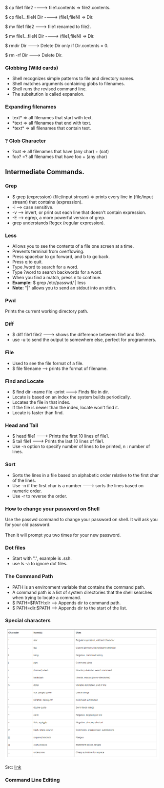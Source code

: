 

<p>$ cp file1 file2 ----> file1.contents => file2.contents.</p>
<p>$ cp file1...fileN Dir ----> (file1,fileN) => Dir.</p>
<p>$ mv file1 file2 ---> file1 renamed to file2.</p>
<p>$ mv file1...fileN Dir ----> (file1,fileN) => Dir.</p>
<p>$ rmdir Dir ---> Delete Dir only if Dir.contents = 0.</p>
<p>$ rm -rf Dir ---> Delete Dir.</p>

<h3>Globbing (Wild cards)</h3>

<ul>
  <li>Shell recognizes simple patterns to file and directory names.</li>
  <li>Shell matches arguments containing globs to filenames.</li>
  <li>Shell runs the revised command line.</li>
  <li>The subsitution is called expansion.</li>
</ul>

<h3>Expanding filenames</h3>

<ul>
  <li>text* => all filenames that start with text.</li>
  <li>*text => all filenames that end with text.</li>
  <li>*text* => all filenames that contain text.</li>
</ul>

<h3> ? Glob Character</h3>

<ul>
  <li>?oat => all filenames that have (any char) + (oat)</li>
  <li>foo? =? all filenames that have foo + (any char)</li>
</ul>
  
  
<h2>Intermediate Commands.</h2>

<h3>Grep</h3>

<ul>
  <li>$ grep (expression) (file/input stream) => prints every line in (file/input stream) that contains (expression).</li>
  <li>-i --> case sensitive.</li>
  <li>-v --> invert, or print out each line that doesn't contain expression.</li>
  <li>-E --> egrep, a more powerful version of grep.</li>
  <li>grep understands Regex (regular expression).</li>
</ul>

<h3>Less</h3>

<ul>
  <li>Allows you to see the contents of a file one screen at a time.</li>
  <li>Prevents terminal from overflowing.</li>
  <li>Press spacebar to go forward, and b to go back.</li>
  <li>Press q to quit.</li>
  <li>Type /word to search for a word.</li>
  <li>Type ?word to search backwords for a word.</li>
  <li>When you find a match, press n to continue.</li>
  <li><b>Example:</b> $ grep /etc/passwd/ | less</li>
  <li><b>Note:</b> "|" allows you to send an stdout into an stdin.</li>
</ul>

<h3>Pwd</h3>

<p>Prints the current working directory path.</p>

<h3>Diff</h3>

<ul>
  <li>$ diff file1 file2 ---> shows the difference between file1 and file2.</li>
  <li>use -u to send the output to somewhere else, perfect for programmers.</li>
</ul>

<h3>File</h3>

<ul>
  <li>Used to see the file format of a file.</li>
  <li>$ file filename --> prints the format of filename.</li>
</ul>

<h3>Find and Locate</h3>

<ul>
  <li>$ find dir -name file -print ---> Finds file in dir.</li>
  <li>Locate is based on an index the system builds periodically.</li>
  <li>Locates the file in that index.</li>
  <li>If the file is newer than the index, locate won't find it.</li>
  <li>Locate is faster than find.</li>
</ul>

<h3>Head and Tail</h3>

<ul>
  <li>$ head file1 ---> Prints the first 10 lines of file1.</li>
  <li>$ tail file1 ---> Prints the last 10 lines of file1.</li>
  <li>Use -n option to specify number of lines to be printed, n : number of lines.</li>
</ul>

<h3>Sort</h3>

<ul>
  <li>Sorts the lines in a file based on alphabetic order relative to the first char of the lines.</li>
  <li>Use -n if the first char is a number ---> sorts the lines based on numeric order.</li>
  <li>Use -r to reverse the order.</li>
</ul>

<h3>How to change your password on Shell</h3>

<p>Use the passwd command to change your password on shell. It will ask you for your old password.<br></br>Then it will prompt you two times for your new password.</p>

<h3>Dot files</h3>

<ul>
  <li>Start with ".", example is .ssh.</li>
  <li>use ls -a to ignore dot files.</li>
</ul>

<h3>The Command Path</h3>

<ul>
  <li>PATH is an environment variable that contains the command path.</li>
  <li>A command path is a list of system directories that the shell searches when trying to locate a command.</li>
  <li>$ PATH=$PATH:dir --> Appends dir to command path.</li>
  <li>$ PATH=dir:$PATH --> Appends dir to the start of the list.</li>
</ul>

<h3>Special characters</h3>

![Image of all the special characters.](https://github.com/HypeByte/My-Linux-Notes/blob/master/Assets/Linux%20Special%20Characters.PNG)
<p>Src: <a href="http://etutorials.org/Linux+systems/how+linux+works/Chapter+1+The+Basics/1.10+Special+Characters/">link</a></p>

<h3>Command Line Editing</h3>







